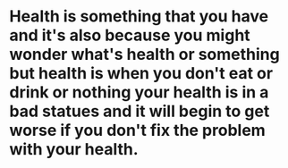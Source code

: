 # Health is something that you have and it's also because you might wonder what's health or something but health is when you don't eat or drink or nothing your health is in a bad statues and it will begin to get worse if you don't fix the problem with your health. 
